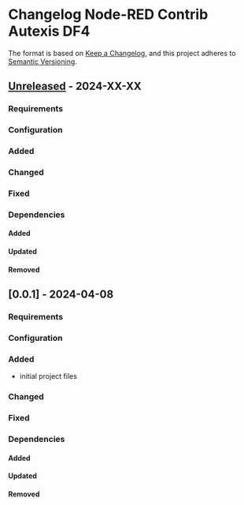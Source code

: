 # Changelog Node-RED Contrib Autexis DF4
The format is based on [Keep a Changelog](https://keepachangelog.com/en/1.0.0/),
and this project adheres to [Semantic Versioning](https://semver.org/spec/v2.0.0.html).

## [Unreleased] - 2024-XX-XX
### Requirements
### Configuration
### Added
### Changed
### Fixed
### Dependencies
#### Added
#### Updated
#### Removed

## [0.0.1] - 2024-04-08
### Requirements
### Configuration
### Added
- initial project files
### Changed
### Fixed
### Dependencies
#### Added
#### Updated
#### Removed

[Unreleased]: https://gitlab-autexis.ch/MES4.0/node-red-contrib-autexis-df4/compare/0.0.1...development
